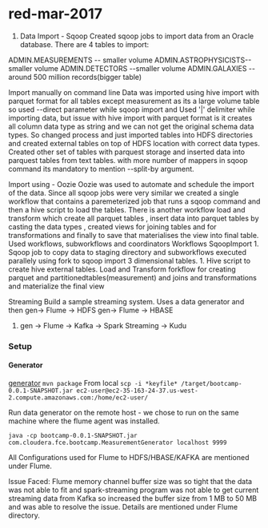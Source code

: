 # red-mar-2017

1.  Data Import - Sqoop
Created sqoop jobs to import data from an Oracle database.  There are 4 tables to import:

ADMIN.MEASUREMENTS -- smaller volume
ADMIN.ASTROPHYSICISTS-- smaller volume
ADMIN.DETECTORS --smaller volume
ADMIN.GALAXIES -- around 500 million records(bigger table)

Import manually on command line
Data was imported using hive import with parquet format for all tables except measurement as its a large volume table so used --direct parameter while sqoop import and Used '|' delimiter while importing data, but issue with hive import with parquet format is it creates all column data type as string and we can not get the original schema data types.
So changed process and just imported tables into HDFS directories and created external tables on top of HDFS location with correct data types.
Created other set of tables with parquest storage and inserted data into parquest tables from text tables.
with more number of mappers in sqoop command its mandatory to mention --split-by argument.


Import using - Oozie
Oozie was used to automate and schedule the import of the data.  Since all sqoop jobs were very similar we created a single workflow that contains a paremeterized job that runs a sqoop command and then a hive script to load the tables.
There is another workflow load and transform which create all parquet tables , insert data into parquet tables by casting the data types , created views for joining tables and for transformations and finally to save that materialises the view into final table.
Used workflows, subworkflows and coordinators
 Workflows
SqoopImport
    1. Sqoop job to copy data to staging directory and subworkflows executed parallely using fork to sqoop import 3 dimensional tables.
    1. Hive script to create hive external tables.
 Load and Transform forkflow for creating parquet and partitionedtables(measurement) and joins and transformations
 and materialize the final view

 Streaming
Build a sample streaming system.  Uses a data generator and then
gen-> Flume -> HDFS
gen-> Flume -> HBASE
1. gen -> Flume -> Kafka -> Spark Streaming -> Kudu

### Setup
#### Generator
[generator](generator/)
```mvn package```
From local
```scp -i *keyfile* /target/bootcamp-0.0.1-SNAPSHOT.jar ec2-user@ec2-35-163-24-37.us-west-2.compute.amazonaws.com:/home/ec2-user/```

Run data generator on the remote host - we chose to run on the same machine where the flume agent was installed.
```
java -cp bootcamp-0.0.1-SNAPSHOT.jar com.cloudera.fce.bootcamp.MeasurementGenerator localhost 9999
```

All Configurations used for Flume to HDFS/HBASE/KAFKA are mentioned under Flume.

Issue Faced: Flume memory channel buffer size was so tight that the data was not able to fit and spark-streaming program was not able to get current streaming data from Kafka so increased the buffer size from 1 MB to 50 MB and was able to resolve the issue. Details are mentioned under Flume directory.
